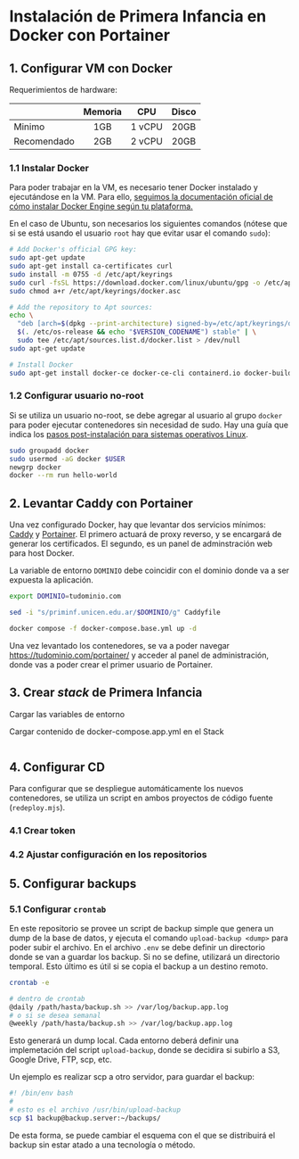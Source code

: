 # Instalación de Primera Infancia en Docker con Portainer

## 1. Configurar VM con Docker

Requerimientos de hardware:

|             | Memoria |  CPU   | Disco |
| ----------- | :-----: | :----: | :---: |
| Minimo      |   1GB   | 1 vCPU | 20GB  |
| Recomendado |   2GB   | 2 vCPU | 20GB  |

### 1.1 Instalar Docker

Para poder trabajar en la VM, es necesario tener Docker instalado y ejecutándose en la VM. Para ello, [seguimos la documentación oficial de cómo instalar Docker Engine según tu plataforma.](https://docs.docker.com/engine/install/)

En el caso de Ubuntu, son necesarios los siguientes comandos (nótese que si se está usando el usuario `root` hay que evitar usar el comando `sudo`):

```sh
# Add Docker's official GPG key:
sudo apt-get update
sudo apt-get install ca-certificates curl
sudo install -m 0755 -d /etc/apt/keyrings
sudo curl -fsSL https://download.docker.com/linux/ubuntu/gpg -o /etc/apt/keyrings/docker.asc
sudo chmod a+r /etc/apt/keyrings/docker.asc

# Add the repository to Apt sources:
echo \
  "deb [arch=$(dpkg --print-architecture) signed-by=/etc/apt/keyrings/docker.asc] https://download.docker.com/linux/ubuntu \
  $(. /etc/os-release && echo "$VERSION_CODENAME") stable" | \
  sudo tee /etc/apt/sources.list.d/docker.list > /dev/null
sudo apt-get update

# Install Docker
sudo apt-get install docker-ce docker-ce-cli containerd.io docker-buildx-plugin docker-compose-plugin
```

### 1.2 Configurar usuario no-root

Si se utiliza un usuario no-root, se debe agregar al usuario al grupo `docker` para poder ejecutar contenedores sin necesidad de sudo. Hay una guía que indica los [pasos post-instalación para sistemas operativos Linux](https://docs.docker.com/engine/install/linux-postinstall/).

```sh
sudo groupadd docker
sudo usermod -aG docker $USER
newgrp docker
docker --rm run hello-world
```

## 2. Levantar Caddy con Portainer

Una vez configurado Docker, hay que levantar dos servicios mínimos: [Caddy](https://caddyserver.com/) y [Portainer](https://www.portainer.io/). El primero actuará de proxy reverso, y se encargará de generar los certificados. El segundo, es un panel de adminstración web para host Docker.

La variable de entorno `DOMINIO` debe coincidir con el dominio donde va a ser expuesta la aplicación.

```sh
export DOMINIO=tudominio.com

sed -i "s/priminf.unicen.edu.ar/$DOMINIO/g" Caddyfile

docker compose -f docker-compose.base.yml up -d
```

Una vez levantado los contenedores, se va a poder navegar https://tudominio.com/portainer/ y acceder al panel de administración, donde vas a poder crear el primer usuario de Portainer.

## 3. Crear _stack_ de Primera Infancia

Cargar las variables de entorno

Cargar contenido de docker-compose.app.yml en el Stack 
```sh

```

## 4. Configurar CD

Para configurar que se despliegue automáticamente los nuevos contenedores, se utiliza un script en ambos proyectos de código fuente (`redeploy.mjs`).

### 4.1 Crear token

### 4.2 Ajustar configuración en los repositorios

## 5. Configurar backups

### 5.1 Configurar `crontab`

En este repositorio se provee un script de backup simple que genera un dump de la base de datos, y ejecuta el comando `upload-backup <dump>` para poder subir el archivo. En el archivo `.env` se debe definir un directorio donde se van a guardar los backup. Si no se define, utilizará un directorio temporal. Esto último es útil si se copia el backup a un destino remoto.

```sh
crontab -e

# dentro de crontab
@daily /path/hasta/backup.sh >> /var/log/backup.app.log
# o si se desea semanal
@weekly /path/hasta/backup.sh >> /var/log/backup.app.log
```

Esto generará un dump local. Cada entorno deberá definir una implemetación del script `upload-backup`, donde se decidira si subirlo a S3, Google Drive, FTP, scp, etc.

Un ejemplo es realizar scp a otro servidor, para guardar el backup:

```sh
#! /bin/env bash
#
# esto es el archivo /usr/bin/upload-backup
scp $1 backup@backup.server:~/backups/
```

De esta forma, se puede cambiar el esquema con el que se distribuirá el backup sin estar atado a una tecnología o método.
